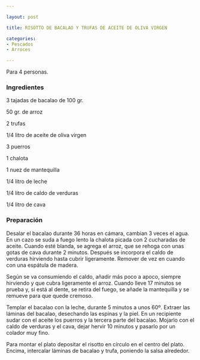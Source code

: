 ```yaml
---

layout: post

title: RISOTTO DE BACALAO Y TRUFAS DE ACEITE DE OLIVA VIRGEN

categories:
- Pescados
- Arroces

---
```


Para 4 personas.

<h3>Ingredientes</h3>

3 tajadas de bacalao de 100 gr.

50 gr. de arroz

2 trufas

1/4 litro de aceite de oliva virgen

3 puerros

1 chalota

1 nuez de mantequilla

1/4 litro de leche

1/4 litro de caldo de verduras

1/4 litro de cava

<h3>Preparación</h3>

Desalar el bacalao durante 36 horas en cámara, cambian 3 veces el agua. En un cazo se suda a fuego lento la chalota picada con 2 cucharadas de aceite. Cuando esté blanda, se agrega el arroz, que se rehoga con unas gotas de cava durante 2 minutos. Después se incorpora el caldo de verduras hirviendo hasta cubrir ligeramente. Remover de vez en cuando con una espátula de madera.

Según se va consumiendo el caldo, añadir más poco a apoco, siempre hirviendo y que cubra ligeramente el arroz. Cuando lleve 17 minutos se prueba y, si está al dente, se retira del fuego, se añade la mantequilla y se remueve para que quede cremoso.

Templar el bacalao con la leche, durante 5 minutos a unos 60º. Extraer las láminas del bacalao, desechando las espinas y la piel. En un recipiente sudar con el aceite los puerros y la tercera parte del bacalao. Mojarlo con el caldo de verduras y el cava, dejar hervir 10 minutos y pasarlo por un colador muy fino.

Para montar el plato depositar el risotto en círculo en el centro del plato. Encima, intercalar láminas de bacalao y trufa, poniendo la salsa alrededor.